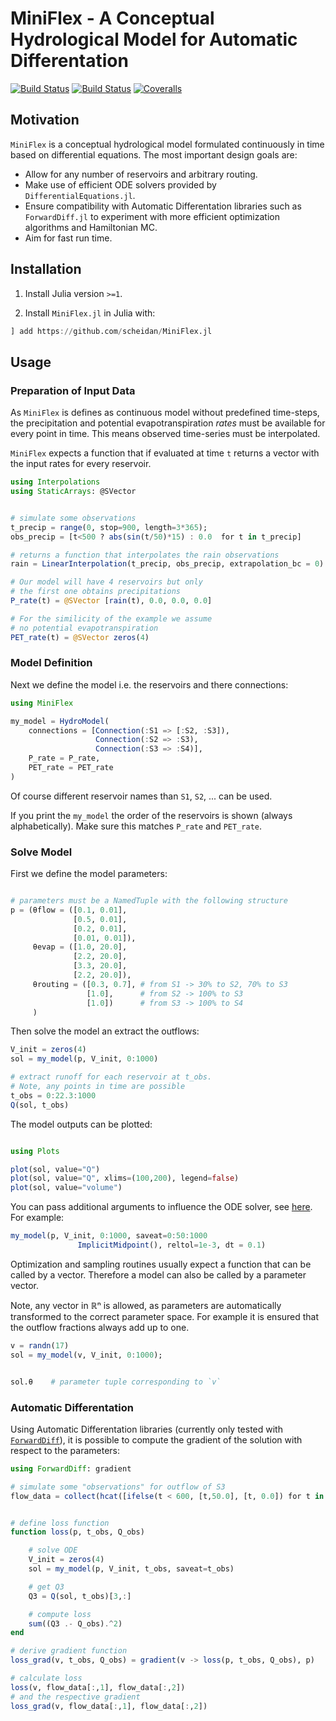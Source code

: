 # MiniFlex - A Conceptual Hydrological Model for Automatic Differentation

[![Build Status](https://travis-ci.com/scheidan/MiniFlex.jl.svg?branch=master)](https://travis-ci.com/scheidan/MiniFlex.jl)
[![Build Status](https://ci.appveyor.com/api/projects/status/github/scheidan/MiniFlex.jl?svg=true)](https://ci.appveyor.com/project/scheidan/MiniFlex-jl)
[![Coveralls](https://coveralls.io/repos/github/scheidan/MiniFlex.jl/badge.svg?branch=master)](https://coveralls.io/github/scheidan/MiniFlex.jl?branch=master)


## Motivation

`MiniFlex` is a conceptual hydrological model formulated continuously
in time based on differential equations. The most important design goals are:

- Allow for any number of reservoirs and arbitrary routing.
- Make use of efficient ODE solvers provided by
  `DifferentialEquations.jl`.
- Ensure compatibility with Automatic Differentation libraries such as
  `ForwardDiff.jl` to experiment with more efficient optimization algorithms
    and Hamiltonian MC.
- Aim for fast run time.


## Installation

1. Install Julia version `>=1`.

2. Install `MiniFlex.jl` in Julia with:
```Julia
] add https://github.com/scheidan/MiniFlex.jl

```


## Usage

### Preparation of Input Data

As `MiniFlex` is defines as continuous model without predefined
time-steps, the precipitation and potential evapotranspiration _rates_
must be available for every point in time. This means observed
time-series must be interpolated.

`MiniFlex` expects a function that if evaluated at time `t` returns a
vector with the input rates for every reservoir.

``` julia
using Interpolations
using StaticArrays: @SVector


# simulate some observations
t_precip = range(0, stop=900, length=3*365);
obs_precip = [t<500 ? abs(sin(t/50)*15) : 0.0  for t in t_precip]

# returns a function that interpolates the rain observations
rain = LinearInterpolation(t_precip, obs_precip, extrapolation_bc = 0)

# Our model will have 4 reservoirs but only
# the first one obtains precipitations
P_rate(t) = @SVector [rain(t), 0.0, 0.0, 0.0]

# For the similicity of the example we assume
# no potential evapotranspiration
PET_rate(t) = @SVector zeros(4)
```

### Model Definition

Next we define the model i.e. the reservoirs and there connections:

``` julia
using MiniFlex

my_model = HydroModel(
    connections = [Connection(:S1 => [:S2, :S3]),
	               Connection(:S2 => :S3),
                   Connection(:S3 => :S4)],
    P_rate = P_rate,
    PET_rate = PET_rate
)

```
Of course different reservoir names than `S1`, `S2`, ... can be used.

If you print the `my_model`  the order of the reservoirs is shown
(always alphabetically). Make sure this matches `P_rate` and `PET_rate`.

### Solve Model

First we define the model parameters:
``` julia

# parameters must be a NamedTuple with the following structure
p = (θflow = ([0.1, 0.01],
              [0.5, 0.01],
              [0.2, 0.01],
              [0.01, 0.01]),
     θevap = ([1.0, 20.0],
              [2.2, 20.0],
              [3.3, 20.0],
              [2.2, 20.0]),
     θrouting = ([0.3, 0.7], # from S1 -> 30% to S2, 70% to S3
                 [1.0],      # from S2 -> 100% to S3
                 [1.0])      # from S3 -> 100% to S4
     )

```

Then solve the model an extract the outflows:

```julia
V_init = zeros(4)
sol = my_model(p, V_init, 0:1000)

# extract runoff for each reservoir at t_obs.
# Note, any points in time are possible
t_obs = 0:22.3:1000
Q(sol, t_obs)

```

The model outputs can be plotted:
```julia

using Plots

plot(sol, value="Q")
plot(sol, value="Q", xlims=(100,200), legend=false)
plot(sol, value="volume")

```

You can pass additional arguments to influence the ODE solver,
see [here](http://docs.juliadiffeq.org/latest/basics/common_solver_opts.html). For example:

```julia
my_model(p, V_init, 0:1000, saveat=0:50:1000
               ImplicitMidpoint(), reltol=1e-3, dt = 0.1)

```

Optimization and sampling routines usually expect a function that can
be called by a vector.  Therefore a model can also be called by a
parameter vector.

Note, any vector in ℝⁿ is allowed, as parameters are automatically transformed to the
correct parameter space. For example it is ensured that the outflow
fractions always add up to one.

```julia
v = randn(17)
sol = my_model(v, V_init, 0:1000);


sol.θ    # parameter tuple corresponding to `v`
```


### Automatic Differentation
Using Automatic Differentation libraries (currently only tested with [`ForwardDiff`](http://www.juliadiff.org/ForwardDiff.jl/stable/)), it is
possible to compute the gradient of the solution with respect to the
parameters:
```julia
using ForwardDiff: gradient

# simulate some "observations" for outflow of S3
flow_data = collect(hcat([ifelse(t < 600, [t,50.0], [t, 0.0]) for t in 1:10:1000]...)')


# define loss function
function loss(p, t_obs, Q_obs)

    # solve ODE
    V_init = zeros(4)
    sol = my_model(p, V_init, t_obs, saveat=t_obs)

    # get Q3
    Q3 = Q(sol, t_obs)[3,:]

    # compute loss
    sum((Q3 .- Q_obs).^2)
end

# derive gradient function
loss_grad(v, t_obs, Q_obs) = gradient(v -> loss(p, t_obs, Q_obs), p)

# calculate loss
loss(v, flow_data[:,1], flow_data[:,2])
# and the respective gradient
loss_grad(v, flow_data[:,1], flow_data[:,2])
```
